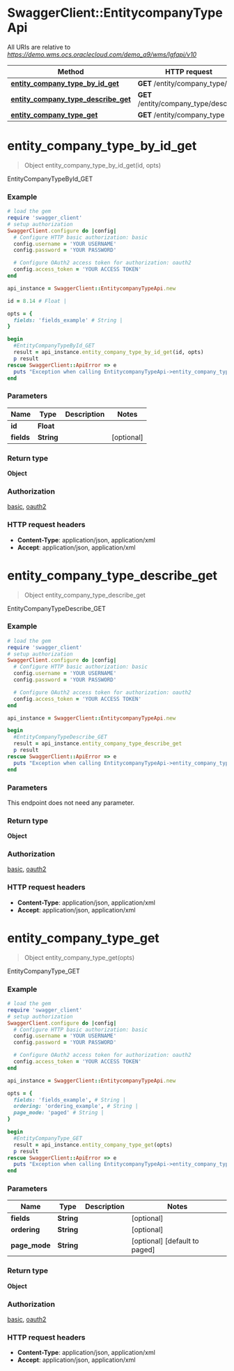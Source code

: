 # SwaggerClient::EntitycompanyTypeApi

All URIs are relative to *https://demo.wms.ocs.oraclecloud.com/demo_a9/wms/lgfapi/v10*

Method | HTTP request | Description
------------- | ------------- | -------------
[**entity_company_type_by_id_get**](EntitycompanyTypeApi.md#entity_company_type_by_id_get) | **GET** /entity/company_type/{id} | EntityCompanyTypeById_GET
[**entity_company_type_describe_get**](EntitycompanyTypeApi.md#entity_company_type_describe_get) | **GET** /entity/company_type/describe | EntityCompanyTypeDescribe_GET
[**entity_company_type_get**](EntitycompanyTypeApi.md#entity_company_type_get) | **GET** /entity/company_type | EntityCompanyType_GET


# **entity_company_type_by_id_get**
> Object entity_company_type_by_id_get(id, opts)

EntityCompanyTypeById_GET



### Example
```ruby
# load the gem
require 'swagger_client'
# setup authorization
SwaggerClient.configure do |config|
  # Configure HTTP basic authorization: basic
  config.username = 'YOUR USERNAME'
  config.password = 'YOUR PASSWORD'

  # Configure OAuth2 access token for authorization: oauth2
  config.access_token = 'YOUR ACCESS TOKEN'
end

api_instance = SwaggerClient::EntitycompanyTypeApi.new

id = 8.14 # Float | 

opts = { 
  fields: 'fields_example' # String | 
}

begin
  #EntityCompanyTypeById_GET
  result = api_instance.entity_company_type_by_id_get(id, opts)
  p result
rescue SwaggerClient::ApiError => e
  puts "Exception when calling EntitycompanyTypeApi->entity_company_type_by_id_get: #{e}"
end
```

### Parameters

Name | Type | Description  | Notes
------------- | ------------- | ------------- | -------------
 **id** | **Float**|  | 
 **fields** | **String**|  | [optional] 

### Return type

**Object**

### Authorization

[basic](../README.md#basic), [oauth2](../README.md#oauth2)

### HTTP request headers

 - **Content-Type**: application/json, application/xml
 - **Accept**: application/json, application/xml



# **entity_company_type_describe_get**
> Object entity_company_type_describe_get

EntityCompanyTypeDescribe_GET



### Example
```ruby
# load the gem
require 'swagger_client'
# setup authorization
SwaggerClient.configure do |config|
  # Configure HTTP basic authorization: basic
  config.username = 'YOUR USERNAME'
  config.password = 'YOUR PASSWORD'

  # Configure OAuth2 access token for authorization: oauth2
  config.access_token = 'YOUR ACCESS TOKEN'
end

api_instance = SwaggerClient::EntitycompanyTypeApi.new

begin
  #EntityCompanyTypeDescribe_GET
  result = api_instance.entity_company_type_describe_get
  p result
rescue SwaggerClient::ApiError => e
  puts "Exception when calling EntitycompanyTypeApi->entity_company_type_describe_get: #{e}"
end
```

### Parameters
This endpoint does not need any parameter.

### Return type

**Object**

### Authorization

[basic](../README.md#basic), [oauth2](../README.md#oauth2)

### HTTP request headers

 - **Content-Type**: application/json, application/xml
 - **Accept**: application/json, application/xml



# **entity_company_type_get**
> Object entity_company_type_get(opts)

EntityCompanyType_GET



### Example
```ruby
# load the gem
require 'swagger_client'
# setup authorization
SwaggerClient.configure do |config|
  # Configure HTTP basic authorization: basic
  config.username = 'YOUR USERNAME'
  config.password = 'YOUR PASSWORD'

  # Configure OAuth2 access token for authorization: oauth2
  config.access_token = 'YOUR ACCESS TOKEN'
end

api_instance = SwaggerClient::EntitycompanyTypeApi.new

opts = { 
  fields: 'fields_example', # String | 
  ordering: 'ordering_example', # String | 
  page_mode: 'paged' # String | 
}

begin
  #EntityCompanyType_GET
  result = api_instance.entity_company_type_get(opts)
  p result
rescue SwaggerClient::ApiError => e
  puts "Exception when calling EntitycompanyTypeApi->entity_company_type_get: #{e}"
end
```

### Parameters

Name | Type | Description  | Notes
------------- | ------------- | ------------- | -------------
 **fields** | **String**|  | [optional] 
 **ordering** | **String**|  | [optional] 
 **page_mode** | **String**|  | [optional] [default to paged]

### Return type

**Object**

### Authorization

[basic](../README.md#basic), [oauth2](../README.md#oauth2)

### HTTP request headers

 - **Content-Type**: application/json, application/xml
 - **Accept**: application/json, application/xml



